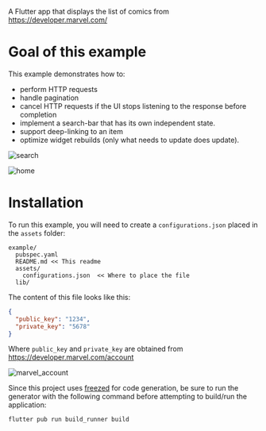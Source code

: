 A Flutter app that displays the list of comics from https://developer.marvel.com/

# Goal of this example

This example demonstrates how to:

- perform HTTP requests
- handle pagination
- cancel HTTP requests if the UI stops listening to the response before completion
- implement a search-bar that has its own independent state.
- support deep-linking to an item
- optimize widget rebuilds (only what needs to update does update).

![search](https://github.com/rrousselGit/riverpod/blob/master/examples/marvel/resources/search.png)

![home](https://github.com/rrousselGit/riverpod/blob/master/examples/marvel/resources/home.png)


# Installation

To run this example, you will need to create a `configurations.json` placed in the `assets` folder:

```
example/
  pubspec.yaml
  README.md << This readme
  assets/
    configurations.json  << Where to place the file
  lib/
```

The content of this file looks like this:

```json
{
  "public_key": "1234",
  "private_key": "5678"
}
```

Where `public_key` and `private_key` are obtained from https://developer.marvel.com/account

![marvel_account](https://github.com/rrousselGit/riverpod/blob/master/examples/marvel/resources/marvel_portal.png)

Since this project uses [freezed](https://pub.dev/packages/freezed) for code generation, be sure to run the generator with the following command before attempting to build/run the application:

```sh
flutter pub run build_runner build
```

[riverpod]: https://github.com/rrousselGit/riverpod
